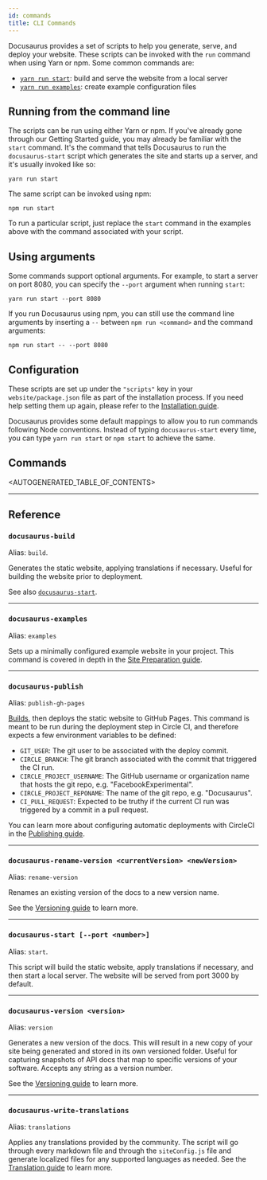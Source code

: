 ```yaml
---
id: commands
title: CLI Commands
---
```


Docusaurus provides a set of scripts to help you generate, serve, and deploy your website. These scripts can be invoked with the `run` command when using Yarn or npm. Some common commands are:

* [`yarn run start`](commands.md#docusaurus-start-port-number): build and serve the website from a local server
* [`yarn run examples`](commands.md#docusaurus-examples): create example configuration files


## Running from the command line 

The scripts can be run using either Yarn or npm. If you've already gone through our Getting Started guide, you may already be familiar with the `start` command. It's the command that tells Docusaurus to run the `docusaurus-start` script which generates the site and starts up a server, and it's usually invoked like so:

```
yarn run start
```

The same script can be invoked using npm:

```
npm run start
```

To run a particular script, just replace the `start` command in the examples above with the command associated with your script.

## Using arguments

Some commands support optional arguments. For example, to start a server on port 8080, you can specify the `--port` argument when running `start`:

```
yarn run start --port 8080
```

If you run Docusaurus using npm, you can still use the command line arguments by inserting a `--` between `npm run <command>` and the command arguments:

```
npm run start -- --port 8080
```

## Configuration

These scripts are set up under the `"scripts"` key in your `website/package.json` file as part of the installation process. If you need help setting them up again, please refer to the [Installation guide](getting-started-installation.md).

Docusaurus provides some default mappings to allow you to run commands following Node conventions. Instead of typing `docusaurus-start` every time, you can type `yarn run start` or `npm start` to achieve the same.

## Commands

<AUTOGENERATED_TABLE_OF_CONTENTS>

-----

## Reference

### `docusaurus-build`
Alias: `build`.

Generates the static website, applying translations if necessary. Useful for building the website prior to deployment. 

See also [`docusaurus-start`](commands.md#docusaurus-start-port-number).

---

### `docusaurus-examples`
Alias: `examples`

Sets up a minimally configured example website in your project. This command is covered in depth in the [Site Preparation guide](getting-started-preparation.md).

---

### `docusaurus-publish`
Alias: `publish-gh-pages`

[Builds](commands.md#docusaurus-build), then deploys the static website to GitHub Pages. This command is meant to be run during the deployment step in Circle CI, and therefore expects a few environment variables to be defined:

 - `GIT_USER`: The git user to be associated with the deploy commit.
 - `CIRCLE_BRANCH`: The git branch associated with the commit that triggered the CI run.
 - `CIRCLE_PROJECT_USERNAME`: The GitHub username or organization name that hosts the git repo, e.g. "FacebookExperimental".
 - `CIRCLE_PROJECT_REPONAME`: The name of the git repo, e.g. "Docusaurus".
 - `CI_PULL_REQUEST`: Expected to be truthy if the current CI run was triggered by a commit in a pull request.

You can learn more about configuring automatic deployments with CircleCI in the [Publishing guide](publishing.md).

---

### `docusaurus-rename-version <currentVersion> <newVersion>`
Alias: `rename-version`

Renames an existing version of the docs to a new version name.

See the [Versioning guide](guides-versioning.md#renaming-existing-versions) to learn more.

---

### `docusaurus-start [--port <number>]`
Alias: `start`. 

This script will build the static website, apply translations if necessary, and then start a local server. The website will be served from port 3000 by default.

---

### `docusaurus-version <version>`
Alias: `version`

Generates a new version of the docs. This will result in a new copy of your site being generated and stored in its own versioned folder. Useful for capturing snapshots of API docs that map to specific versions of your software. Accepts any string as a version number.

See the [Versioning guide](guides-versioning.md) to learn more.

---

### `docusaurus-write-translations`
Alias: `translations`

Applies any translations provided by the community. The script will go through every markdown file and through the `siteConfig.js` file and generate localized files for any supported languages as needed. See the [Translation guide](guides-translation.md) to learn more.
